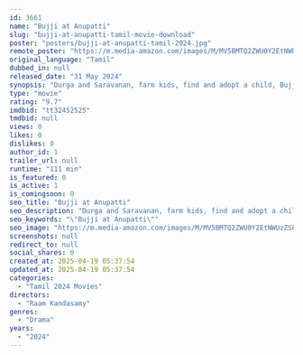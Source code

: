 ```yaml
---
id: 3661
name: "Bujji at Anupatti"
slug: "bujji-at-anupatti-tamil-movie-download"
poster: "posters/bujji-at-anupatti-tamil-2024.jpg"
remote_poster: "https://m.media-amazon.com/images/M/MV5BMTQ2ZWU0Y2EtNWUzZS00ODNmLWFmNDEtMmJhMDMwMDAwYzUxXkEyXkFqcGc@._V1_SX300.jpg"
original_language: "Tamil"
dubbed_in: null
released_date: "31 May 2024"
synopsis: "Durga and Saravanan, farm kids, find and adopt a child, Bujji. After their father sells Bujji, they embark on a journey to reclaim him, meeting Dharshini. Their quest intersects with landlord Shiva's search for them."
type: "movie"
rating: "9.7"
imdbid: "tt32452525"
tmdbid: null
views: 0
likes: 0
dislikes: 0
author_id: 1
trailer_url: null
runtime: "111 min"
is_featured: 0
is_active: 1
is_comingsoon: 0
seo_title: "Bujji at Anupatti"
seo_description: "Durga and Saravanan, farm kids, find and adopt a child, Bujji. After their father sells Bujji, they embark on a journey to reclaim him, meeting Dharshini. Their quest intersects with landlord Shiva's search for them."
seo_keywords: "\"Bujji at Anupatti\""
seo_image: "https://m.media-amazon.com/images/M/MV5BMTQ2ZWU0Y2EtNWUzZS00ODNmLWFmNDEtMmJhMDMwMDAwYzUxXkEyXkFqcGc@._V1_SX300.jpg"
screenshots: null
redirect_to: null
social_shares: 0
created_at: 2025-04-19 05:37:54
updated_at: 2025-04-19 05:37:54
categories:
  - "Tamil 2024 Movies"
directors:
  - "Raam Kandasamy"
genres:
  - "Drama"
years:
  - "2024"
---
```

